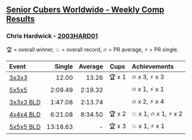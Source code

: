 <style>table {white-space: nowrap;}</style>

## [Senior Cubers Worldwide - Weekly Comp Results](/scw-comp/results/)
### Chris Hardwick - [2003HARD01](https://www.worldcubeassociation.org/persons/2003HARD01)

<span style="white-space: nowrap;">🏆 = overall winner</span>, <span style="white-space: nowrap;">💥 = overall record</span>, <span style="white-space: nowrap;">🔥 = PR average</span>, <span style="white-space: nowrap;">⚡ = PR single</span>.

| Event | Single | Average | Cups | Achievements|
| :-- | --: | --: | :--: | :-- |
| [3x3x3](333.md) | 12.00 | 13.26 | 🏆 x 1 | 🔥 x 3, ⚡ x 3 |
| [5x5x5](555.md) | 2:09.49 | 2:19.32 |  | 🔥 x 1, ⚡ x 1 |
| [3x3x3 BLD](333bf.md) | 1:47.08 | 2:13.74 |  | 🔥 x 2, ⚡ x 4 |
| [4x4x4 BLD](444bf.md) | 6:21.08 | 8:34.50 | 🏆 x 2 | 💥 x 1, 🔥 x 1, ⚡ x 2 |
| [5x5x5 BLD](555bf.md) | 13:18.63 | - | 🏆 x 3 | 💥 x 1, ⚡ x 1 |

<!-- Global site tag (gtag.js) - Google Analytics -->
<script async src="https://www.googletagmanager.com/gtag/js?id=UA-86348435-3"></script>
<script>window.dataLayer = window.dataLayer || []; function gtag() {dataLayer.push(arguments);} gtag('js', new Date()); gtag('config', 'UA-86348435-3');</script>
